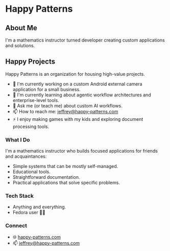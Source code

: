 # Happy Patterns

## About Me

I'm a mathematics instructor turned developer creating custom applications and solutions.
## Happy Projects

Happy Patterns is an organization for housing high-value projects.
- 🔭 I'm currently working on a custom Android external camera application for a small business.
- 🌱 I'm currently learning about agentic workflow architectures and enterprise-level tools.
- 💬 Ask me (or teach me) about custom AI workflows.
- 📫 How to reach me: jeffrey@happy-patterns.com
- ⚡ I enjoy making games with my kids and exploring document processing tools.
  
### What I Do

I'm a mathematics instructor who builds focused applications for friends and acquaintances:
- Simple systems that can be mostly self-managed.
- Educational tools.
- Straightforward documentation.
- Practical applications that solve specific problems.

### Tech Stack

- Anything and everything. 
- Fedora user 🫸🫷
  
### Connect

- 🌐 [happy-patterns.com](https://happy-patterns.com)
- 📫 [jeffrey@happy-patterns.com](mailto:jeffrey@happy-patterns.com)

